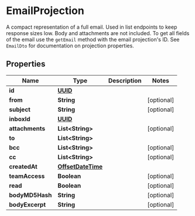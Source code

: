

# EmailProjection

A compact representation of a full email. Used in list endpoints to keep response sizes low. Body and attachments are not included. To get all fields of the email use the `getEmail` method with the email projection's ID. See `EmailDto` for documentation on projection properties.
## Properties

Name | Type | Description | Notes
------------ | ------------- | ------------- | -------------
**id** | [**UUID**](UUID) |  | 
**from** | **String** |  |  [optional]
**subject** | **String** |  |  [optional]
**inboxId** | [**UUID**](UUID) |  | 
**attachments** | **List&lt;String&gt;** |  |  [optional]
**to** | **List&lt;String&gt;** |  | 
**bcc** | **List&lt;String&gt;** |  |  [optional]
**cc** | **List&lt;String&gt;** |  |  [optional]
**createdAt** | [**OffsetDateTime**](OffsetDateTime) |  | 
**teamAccess** | **Boolean** |  |  [optional]
**read** | **Boolean** |  |  [optional]
**bodyMD5Hash** | **String** |  |  [optional]
**bodyExcerpt** | **String** |  |  [optional]




